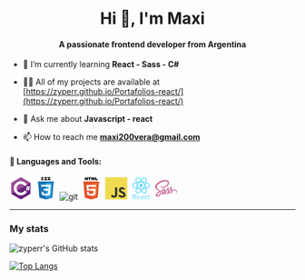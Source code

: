<h1 align="center">Hi 👋, I'm Maxi</h1>
<h4 align="center">A passionate frontend developer from Argentina</h4>

- 🌱 I’m currently learning **React - Sass - C#**

- 👨‍💻 All of my projects are available at [https://zyperr.github.io/Portafolios-react/](https://zyperr.github.io/Portafolios-react/)

- 💬 Ask me about **Javascript - react**

- 📫 How to reach me **maxi200vera@gmail.com**


<h4 align="left">🔨 Languages and Tools:</h4>
<p align="left"> <img src="https://raw.githubusercontent.com/devicons/devicon/master/icons/csharp/csharp-original.svg" alt="csharp" width="40" height="40"/> <img src="https://raw.githubusercontent.com/devicons/devicon/master/icons/css3/css3-original-wordmark.svg" alt="css3" width="40" height="40"/> <img src="https://www.vectorlogo.zone/logos/git-scm/git-scm-icon.svg" alt="git" width="40" height="40"/> <img src="https://raw.githubusercontent.com/devicons/devicon/master/icons/html5/html5-original-wordmark.svg" alt="html5" width="40" height="40"/> <img src="https://raw.githubusercontent.com/devicons/devicon/master/icons/javascript/javascript-original.svg" alt="javascript" width="40" height="40"/>  <img src="https://raw.githubusercontent.com/devicons/devicon/master/icons/react/react-original-wordmark.svg" alt="react" width="40" height="40"/> <img src="https://raw.githubusercontent.com/devicons/devicon/master/icons/sass/sass-original.svg" alt="sass" width="40" height="40"/></p>

---

### My stats

![zyperr's GitHub stats](https://github-readme-stats-zyperr.vercel.app/api?username=zyperr&show_icons=true&theme=tokyonight&count_private=true)

[![Top Langs](https://github-readme-stats-zyperr.vercel.app/api/top-langs/?username=zyperr&show_icons&theme=tokyonight&layout=compact&hide_progress=true&count_private=true)](https://github.com/anuraghazra/github-readme-stats)
